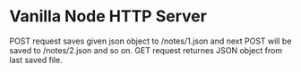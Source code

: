 # Vanilla Node HTTP Server

POST request saves given json object to /notes/1.json and next POST will be saved to /notes/2.json and so on. GET request returnes JSON object from last saved file.